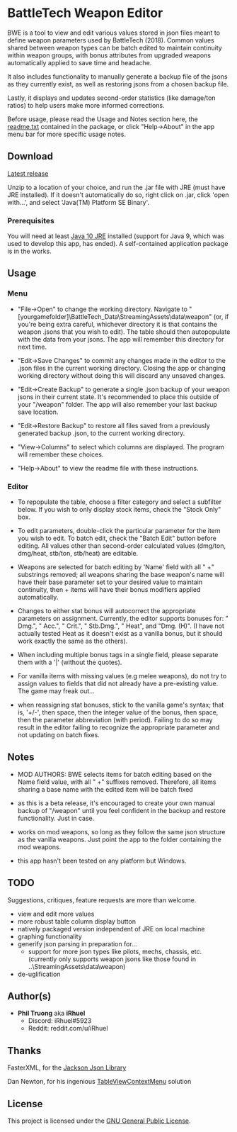 # BattleTech Weapon Editor

BWE is a tool to view and edit various values stored in json files meant to define weapon parameters used by BattleTech (2018). Common values shared between weapon types can be batch edited to maintain continuity within weapon groups, with bonus attributes from upgraded weapons automatically applied to save time and headache. 

It also includes functionality to manually generate a backup file of the jsons as they currently exist, as well as restoring jsons from a chosen backup file.

Lastly, it displays and updates second-order statistics (like damage/ton ratios) to help users make more informed corrections.  

Before usage, please read the Usage and Notes section here, the [readme.txt](https://github.com/iRhuel/BattleTechWeaponEditor/blob/master/src/readme.txt) contained in the package, or click "Help->About" in the app menu bar for more specific usage notes. 

## Download

[Latest release](https://github.com/iRhuel/BattleTechWeaponEditor/releases)

Unzip to a location of your choice, and run the .jar file with JRE (must have JRE installed). If it doesn't automatically do so, right click on .jar, click 'open with...', and select 'Java(TM) Platform SE Binary'.

### Prerequisites

You will need at least [Java 10 JRE](http://www.oracle.com/technetwork/java/javase/downloads/jre10-downloads-4417026.html) installed (support for Java 9, which was used to develop this app, has ended). A self-contained application package is in the works.

## Usage

### Menu

- "File->Open" to change the working directory. Navigate to "[yourgamefolder]\BattleTech_Data\StreamingAssets\data\weapon" (or, if you're being extra careful, whichever directory it is that contains the weapon .jsons that you wish to edit). The table should then autopopulate with the data from your jsons. The app will remember this directory for next time.

- "Edit->Save Changes" to commit any changes made in the editor to the .json files in the current working directory. Closing the app or changing working directory without doing this will discard any unsaved changes.

- "Edit->Create Backup" to generate a single .json backup of your weapon jsons in their current state. It's recommended to place this outside of your "/weapon" folder. The app will also remember your last backup save location.

- "Edit->Restore Backup" to restore all files saved from a previously generated backup .json, to the current working directory.

- "View->Columns" to select which columns are displayed. The program will remember these choices.

- "Help->About" to view the readme file with these instructions.

### Editor

- To repopulate the table, choose a filter category and select a subfilter below. If you wish to only display stock items, check the "Stock Only" box.

- To edit parameters, double-click the particular parameter for the item you wish to edit. To batch edit, check the "Batch Edit" button before editing. All values other than second-order calculated values (dmg/ton, dmg/heat, stb/ton, stb/heat) are editable.

- Weapons are selected for batch editing by 'Name' field with all " +" substrings removed; all weapons sharing the base weapon's name will have their base parameter set to your desired value to maintain continuity, then + items will have their bonus modifiers applied automatically.

- Changes to either stat bonus will autocorrect the appropriate parameters on assignment. Currently, the editor supports bonuses for: " Dmg.", " Acc.", " Crit.", " Stb.Dmg.", " Heat", and "Dmg. (H)". (I have not actually tested Heat as it doesn't exist as a vanilla bonus, but it should work exactly the same as the others).

- When including multiple bonus tags in a single field, please separate them with a '|' (without the quotes).

- For vanilla items with missing values (e.g melee weapons), do not try to assign values to fields that did not already have a pre-existing value. The game may freak out...

- when reassigning stat bonuses, stick to the vanilla game's syntax; that is, '+/-', then space, then the integer value of the bonus, then space, then the parameter abbreviation (with period). Failing to do so may result in the editor failing to recognize the appropriate parameter and not updating on batch fixes.

## Notes

- MOD AUTHORS: BWE selects items for batch editing based on the Name field value, with all " +" suffixes removed. Therefore, all items sharing a base name with the edited item will be batch fixed

- as this is a beta release, it's encouraged to create your own manual backup of "/weapon" until you feel confident in the backup and restore functionality. Just in case.

- works on mod weapons, so long as they follow the same json structure as the vanilla weapons. Just point the app to the folder containing the mod weapons.

- this app hasn't been tested on any platform but Windows. 

## TODO

Suggestions, critiques, feature requests are more than welcome.

- view and edit more values
- more robust table column display button
- natively packaged version independent of JRE on local machine
- graphing functionality
- generify json parsing in preparation for...
    - support for more json types like pilots, mechs, chassis, etc. (currently only supports weapon jsons like those found in ..\StreamingAssets\data\weapon)
- de-uglification

## Author(s)

* **Phil Truong** aka **iRhuel**
    * Discord: iRhuel#5923
    * Reddit: reddit.com/u/iRhuel
    
## Thanks


FasterXML, for the [Jackson Json Library](https://github.com/FasterXML/jackson)

Dan Newton, for his ingenious [TableViewContextMenu](https://dzone.com/articles/stopping-javafx-context-menus-from-auto-hiding) solution

## License

This project is licensed under the [GNU General Public License](https://www.gnu.org/licenses/gpl-3.0.en.html).
